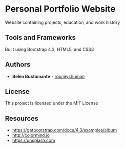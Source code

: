 # Personal Portfolio Website

Website containing projects, education, and work history

## Tools and Frameworks

Built using Bootstrap 4.3, HTML5, and CSS3

## Authors

* **Belén Bustamante** - [rooneyshuman](https://github.com/rooneyshuman)

## License

This project is licensed under the MIT License

## Resources

* https://getbootstrap.com/docs/4.3/examples/album
* http://colormind.io
* https://unsplash.com
